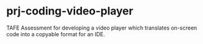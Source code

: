# prj-coding-video-player
TAFE Assessment for developing a video player which translates on-screen code into a copyable format for an IDE.
